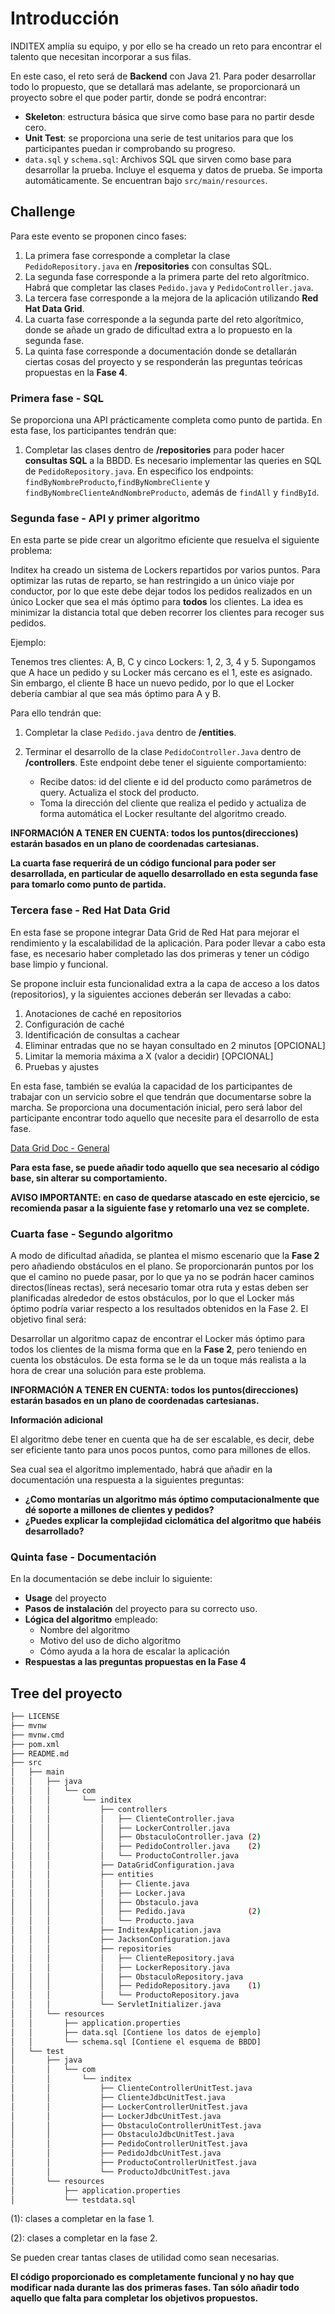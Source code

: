 # Introducción

INDITEX amplía su equipo, y por ello se ha creado un reto para encontrar el talento que necesitan incorporar a sus filas.

En este caso, el reto será de **Backend** con Java 21. Para poder desarrollar todo lo propuesto, que se detallará mas adelante, se proporcionará un proyecto sobre el que poder partir, donde se podrá encontrar:

- **Skeleton**: estructura básica que sirve como base para no partir desde cero. 
- **Unit Test**: se proporciona una serie de test unitarios para que los participantes puedan ir comprobando su progreso.
- `data.sql` y `schema.sql`: Archivos SQL que sirven como base para desarrollar la prueba. Incluye el esquema y datos de prueba. Se importa automáticamente. Se encuentran bajo `src/main/resources`.

## **Challenge**

Para este evento se proponen cinco fases:

1. La primera fase corresponde a completar la clase `PedidoRepository.java` en **/repositories** con consultas SQL.
2. La segunda fase corresponde a la primera parte del reto algorítmico. Habrá que completar las clases `Pedido.java` y `PedidoController.java`.
3. La tercera fase corresponde a la mejora de la aplicación utilizando **Red Hat Data Grid**.
4. La cuarta fase corresponde a la segunda parte del reto algorítmico, donde se añade un grado de dificultad extra a lo propuesto en la segunda fase.
5. La quinta fase corresponde a documentación donde se detallarán ciertas cosas del proyecto y se responderán las preguntas teóricas propuestas en la **Fase 4**.

### **Primera fase - SQL**

Se proporciona una API prácticamente completa como punto de partida.
En esta fase, los participantes tendrán que:

1. Completar las clases dentro de **/repositories** para poder hacer **consultas SQL** a la BBDD. Es necesario implementar las queries en SQL de `PedidoRepository.java`. En especifico los endpoints: `findByNombreProducto`,`findByNombreCliente` y `findByNombreClienteAndNombreProducto`, además de `findAll` y `findById`.


### **Segunda fase - API y primer algoritmo**

En esta parte se pide crear un algoritmo eficiente que resuelva el siguiente problema:

Inditex ha creado un sistema de Lockers repartidos por varios puntos. Para optimizar las rutas de reparto, se han restringido a un único viaje por conductor, por lo que este debe dejar todos los pedidos realizados en un único Locker que sea el más óptimo para **todos** los clientes. La idea es minimizar la distancia total que deben recorrer los clientes para recoger sus pedidos.

Ejemplo:

Tenemos tres clientes: A, B, C y cinco Lockers: 1, 2, 3, 4 y 5. Supongamos que A hace un pedido y su Locker más cercano es el 1, este es asignado. Sin embargo, el cliente B hace un nuevo pedido, por lo que el Locker debería cambiar al que sea más óptimo para A y B.

Para ello tendrán que:

1. Completar la clase `Pedido.java` dentro de **/entities**.
2. Terminar el desarrollo de la clase `PedidoController.Java` dentro de **/controllers**. Este endpoint debe tener el siguiente comportamiento:

	- Recibe datos: id del cliente e id del producto como parámetros de query. Actualiza el stock del producto.
	- Toma la dirección del cliente que realiza el pedido y actualiza de forma automática el Locker resultante del algoritmo creado.

**INFORMACIÓN A TENER EN CUENTA: todos los puntos(direcciones) estarán basados en un plano de coordenadas cartesianas.**

**La cuarta fase requerirá de un código funcional para poder ser desarrollada, en particular de aquello desarrollado en esta segunda fase para tomarlo como punto de partida.**

### **Tercera fase - Red Hat Data Grid**

En esta fase se propone integrar Data Grid de Red Hat para mejorar el rendimiento y la escalabilidad de la aplicación. Para poder llevar a cabo esta fase, es necesario haber completado las dos primeras y tener un código base limpio y funcional.

Se propone incluir esta funcionalidad extra a la capa de acceso a los datos (repositorios), y la siguientes acciones deberán ser llevadas a cabo:

1. Anotaciones de caché en repositorios
2. Configuración de caché
3. Identificación de consultas a cachear
4. Eliminar entradas que no se hayan consultado en 2 minutos [OPCIONAL]
5. Limitar la memoria máxima a X (valor a decidir) [OPCIONAL]
6. Pruebas y ajustes

En esta fase, también se evalúa la capacidad de los participantes de trabajar con un servicio sobre el que tendrán que documentarse sobre la marcha. Se proporciona una documentación inicial, pero será labor del participante encontrar todo aquello que necesite para el desarrollo de esta fase.

[Data Grid Doc - General](https://access.redhat.com/documentation/es-es/red_hat_data_grid/8.4/html-single/data_grid_spring_boot_starter/index)

**Para esta fase, se puede añadir todo aquello que sea necesario al código base, sin alterar su comportamiento.**

**AVISO IMPORTANTE: en caso de quedarse atascado en este ejercicio, se recomienda pasar a la siguiente fase y retomarlo una vez se complete.**

### **Cuarta fase - Segundo algoritmo**

A modo de dificultad añadida, se plantea el mismo escenario que la **Fase 2** pero añadiendo obstáculos en el plano. Se proporcionarán puntos por los que el camino no puede pasar, por lo que ya no se podrán hacer caminos directos(líneas rectas), será necesario tomar otra ruta y estas deben ser planificadas alrededor de estos obstáculos, por lo que el Locker más óptimo podría variar respecto a los resultados obtenidos en la Fase 2. El objetivo final será:

Desarrollar un algoritmo capaz de encontrar el Locker más óptimo para todos los clientes de la misma forma que en la **Fase 2**, pero teniendo en cuenta los obstáculos. De esta forma se le da un toque más realista a la hora de crear una solución para este problema.

**INFORMACIÓN A TENER EN CUENTA: todos los puntos(direcciones) estarán basados en un plano de coordenadas cartesianas.**

**Información adicional**

El algoritmo debe tener en cuenta que ha de ser escalable, es decir, debe ser eficiente tanto para unos pocos puntos, como para millones de ellos.

Sea cual sea el algoritmo implementado, habrá que añadir en la documentación una respuesta a la siguientes preguntas:

- **¿Como montarías un algoritmo más óptimo computacionalmente que dé soporte a millones de clientes y pedidos?**
- **¿Puedes explicar la complejidad ciclomática del algoritmo que habéis desarrollado?**

### **Quinta fase - Documentación**

En la documentación se debe incluir lo siguiente:

- **Usage** del proyecto
- **Pasos de instalación** del proyecto para su correcto uso.
- **Lógica del algoritmo** empleado:
	- Nombre del algoritmo
	- Motivo del uso de dicho algoritmo
	- Cómo ayuda a la hora de escalar la aplicación
- **Respuestas a las preguntas propuestas en la Fase 4**

## **Tree del proyecto**
```bash
├── LICENSE
├── mvnw
├── mvnw.cmd
├── pom.xml
├── README.md
├── src
│   ├── main
│   │   ├── java
│   │   │   └── com
│   │   │       └── inditex
│   │   │           ├── controllers
│   │   │           │   ├── ClienteController.java
│   │   │           │   ├── LockerController.java
│   │   │           │   ├── ObstaculoController.java (2)
│   │   │           │   ├── PedidoController.java    (2)
│   │   │           │   └── ProductoController.java
│   │   │           ├── DataGridConfiguration.java
│   │   │           ├── entities
│   │   │           │   ├── Cliente.java
│   │   │           │   ├── Locker.java
│   │   │           │   ├── Obstaculo.java
│   │   │           │   ├── Pedido.java              (2)
│   │   │           │   └── Producto.java
│   │   │           ├── InditexApplication.java
│   │   │           ├── JacksonConfiguration.java
│   │   │           ├── repositories
│   │   │           │   ├── ClienteRepository.java
│   │   │           │   ├── LockerRepository.java
│   │   │           │   ├── ObstaculoRepository.java
│   │   │           │   ├── PedidoRepository.java    (1)
│   │   │           │   └── ProductoRepository.java
│   │   │           └── ServletInitializer.java
│   │   └── resources
│   │       ├── application.properties
│   │       ├── data.sql [Contiene los datos de ejemplo]
│   │       └── schema.sql [Contiene el esquema de BBDD]
│   └── test
│       ├── java
│       │   └── com
│       │       └── inditex
│       │           ├── ClienteControllerUnitTest.java
│       │           ├── ClienteJdbcUnitTest.java
│       │           ├── LockerControllerUnitTest.java
│       │           ├── LockerJdbcUnitTest.java
│       │           ├── ObstaculoControllerUnitTest.java
│       │           ├── ObstaculoJdbcUnitTest.java
│       │           ├── PedidoControllerUnitTest.java
│       │           ├── PedidoJdbcUnitTest.java
│       │           ├── ProductoControllerUnitTest.java
│       │           └── ProductoJdbcUnitTest.java
│       └── resources
│           ├── application.properties
│           └── testdata.sql
```
(1): clases a completar en la fase 1.

(2): clases a completar en la fase 2.

Se pueden crear tantas clases de utilidad como sean necesarias.

**El código proporcionado es completamente funcional y no hay que modificar nada durante las dos primeras fases. Tan sólo añadir todo aquello que falta para completar los objetivos propuestos.**

